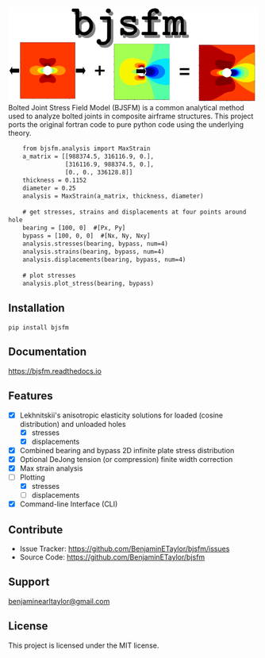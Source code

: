 ![bjsfm](https://raw.githubusercontent.com/BenjaminETaylor/bjsfm/master/docs/img/logo_02.png)
Bolted Joint Stress Field Model (BJSFM) is a common analytical method used to analyze bolted joints in composite
airframe structures. This project ports the original fortran code to pure python code using the underlying theory.

```
    from bjsfm.analysis import MaxStrain
    a_matrix = [[988374.5, 316116.9, 0.],
                [316116.9, 988374.5, 0.],
                [0., 0., 336128.8]]
    thickness = 0.1152
    diameter = 0.25
    analysis = MaxStrain(a_matrix, thickness, diameter)

    # get stresses, strains and displacements at four points around hole
    bearing = [100, 0]  #[Px, Py]
    bypass = [100, 0, 0]  #[Nx, Ny, Nxy]
    analysis.stresses(bearing, bypass, num=4)
    analysis.strains(bearing, bypass, num=4)
    analysis.displacements(bearing, bypass, num=4)

    # plot stresses
    analysis.plot_stress(bearing, bypass)
```

## Installation

`pip install bjsfm`

## Documentation

https://bjsfm.readthedocs.io

## Features

- [X] Lekhnitskii's anisotropic elasticity solutions for loaded (cosine distribution) and unloaded holes
    - [X] stresses
    - [X] displacements
- [X] Combined bearing and bypass 2D infinite plate stress distribution
- [X] Optional DeJong tension (or compression) finite width correction
- [X] Max strain analysis
- [ ] Plotting
    - [X] stresses
    - [ ] displacements
- [X] Command-line Interface (CLI)

## Contribute

- Issue Tracker: https://github.com/BenjaminETaylor/bjsfm/issues
- Source Code: https://github.com/BenjaminETaylor/bjsfm

## Support

benjaminearltaylor@gmail.com

## License

This project is licensed under the MIT license.
